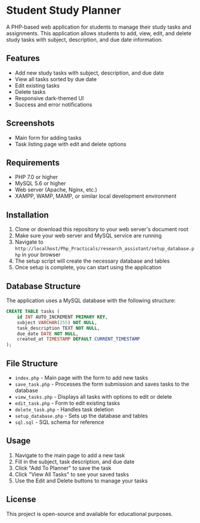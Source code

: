 # Student Study Planner

A PHP-based web application for students to manage their study tasks and assignments. This application allows students to add, view, edit, and delete study tasks with subject, description, and due date information.

## Features

- Add new study tasks with subject, description, and due date
- View all tasks sorted by due date
- Edit existing tasks
- Delete tasks
- Responsive dark-themed UI
- Success and error notifications

## Screenshots

- Main form for adding tasks
- Task listing page with edit and delete options

## Requirements

- PHP 7.0 or higher
- MySQL 5.6 or higher
- Web server (Apache, Nginx, etc.)
- XAMPP, WAMP, MAMP, or similar local development environment

## Installation

1. Clone or download this repository to your web server's document root
2. Make sure your web server and MySQL service are running
3. Navigate to `http://localhost/Php_Practicals/research_assistant/setup_database.php` in your browser
4. The setup script will create the necessary database and tables
5. Once setup is complete, you can start using the application

## Database Structure

The application uses a MySQL database with the following structure:

```sql
CREATE TABLE tasks (
    id INT AUTO_INCREMENT PRIMARY KEY,
    subject VARCHAR(255) NOT NULL,
    task_description TEXT NOT NULL,
    due_date DATE NOT NULL,
    created_at TIMESTAMP DEFAULT CURRENT_TIMESTAMP
);
```

## File Structure

- `index.php` - Main page with the form to add new tasks
- `save_task.php` - Processes the form submission and saves tasks to the database
- `view_tasks.php` - Displays all tasks with options to edit or delete
- `edit_task.php` - Form to edit existing tasks
- `delete_task.php` - Handles task deletion
- `setup_database.php` - Sets up the database and tables
- `sql.sql` - SQL schema for reference

## Usage

1. Navigate to the main page to add a new task
2. Fill in the subject, task description, and due date
3. Click "Add To Planner" to save the task
4. Click "View All Tasks" to see your saved tasks
5. Use the Edit and Delete buttons to manage your tasks

## License

This project is open-source and available for educational purposes.
